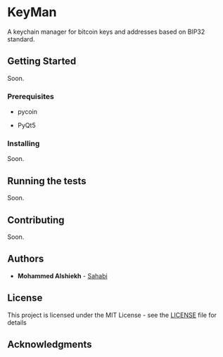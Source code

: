 # KeyMan 

A keychain manager for bitcoin keys and addresses based on BIP32 standard.

## Getting Started

Soon.

### Prerequisites

* pycoin

* PyQt5


### Installing

Soon.

## Running the tests

Soon.

## Contributing

<!--- Please read [CONTRIBUTING](CONTRIBUTING) for details on our code of conduct, and the process for submitting pull requests to us.
-->
Soon.
## Authors

* **Mohammed Alshiekh** - [Sahabi](https://github.com/Sahabi)

<!--- See also the list of [contributors](https://github.com/sahabi/keyman/) who participated in this project.
-->

## License

This project is licensed under the MIT License - see the [LICENSE](LICENSE) file for details

## Acknowledgments

